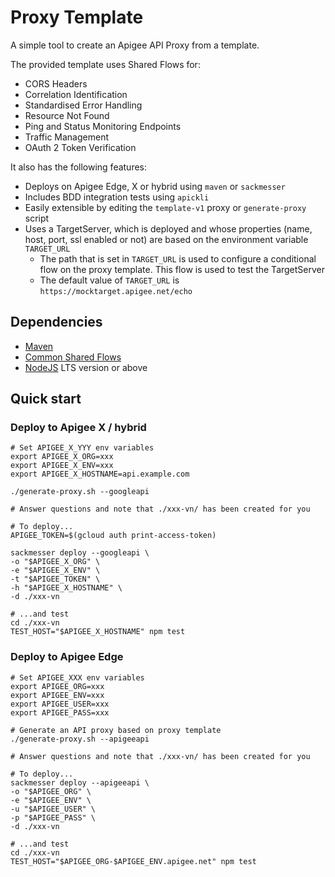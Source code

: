 # Proxy Template

A simple tool to create an Apigee API Proxy from a template.

The provided template uses Shared Flows for:

- CORS Headers
- Correlation Identification
- Standardised Error Handling
- Resource Not Found
- Ping and Status Monitoring Endpoints
- Traffic Management
- OAuth 2 Token Verification

It also has the following features:

- Deploys on Apigee Edge, X or hybrid using `maven` or `sackmesser`
- Includes BDD integration tests using `apickli`
- Easily extensible by editing the `template-v1` proxy or `generate-proxy`
  script
- Uses a TargetServer, which is deployed and whose properties (name, host,
port, ssl enabled or not) are based on the environment variable `TARGET_URL`
  - The path that is set in `TARGET_URL` is used to configure a conditional flow
on the proxy template. This flow is used to test the TargetServer
  - The default value of `TARGET_URL` is `https://mocktarget.apigee.net/echo`

## Dependencies

- [Maven](https://maven.apache.org/)
- [Common Shared Flows](../common-shared-flows)
- [NodeJS](https://nodejs.org/en/) LTS version or above

## Quick start

### Deploy to Apigee X / hybrid

    # Set APIGEE_X_YYY env variables
    export APIGEE_X_ORG=xxx
    export APIGEE_X_ENV=xxx
    export APIGEE_X_HOSTNAME=api.example.com

    ./generate-proxy.sh --googleapi

    # Answer questions and note that ./xxx-vn/ has been created for you

    # To deploy...
    APIGEE_TOKEN=$(gcloud auth print-access-token)

    sackmesser deploy --googleapi \
    -o "$APIGEE_X_ORG" \
    -e "$APIGEE_X_ENV" \
    -t "$APIGEE_TOKEN" \
    -h "$APIGEE_X_HOSTNAME" \
    -d ./xxx-vn

    # ...and test
    cd ./xxx-vn
    TEST_HOST="$APIGEE_X_HOSTNAME" npm test

### Deploy to Apigee Edge

    # Set APIGEE_XXX env variables
    export APIGEE_ORG=xxx
    export APIGEE_ENV=xxx
    export APIGEE_USER=xxx
    export APIGEE_PASS=xxx

    # Generate an API proxy based on proxy template
    ./generate-proxy.sh --apigeeapi

    # Answer questions and note that ./xxx-vn/ has been created for you

    # To deploy...
    sackmesser deploy --apigeeapi \
    -o "$APIGEE_ORG" \
    -e "$APIGEE_ENV" \
    -u "$APIGEE_USER" \
    -p "$APIGEE_PASS" \
    -d ./xxx-vn

    # ...and test
    cd ./xxx-vn
    TEST_HOST="$APIGEE_ORG-$APIGEE_ENV.apigee.net" npm test
